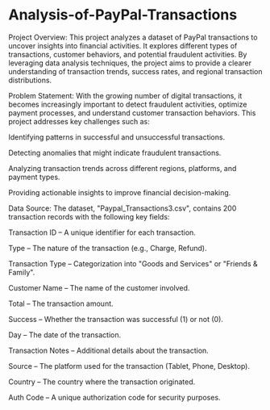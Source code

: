# Analysis-of-PayPal-Transactions
Project Overview:
This project analyzes a dataset of PayPal transactions to uncover insights into financial activities. It explores different types of transactions, customer behaviors, and potential fraudulent activities. By leveraging data analysis techniques, the project aims to provide a clearer understanding of transaction trends, success rates, and regional transaction distributions.

Problem Statement:
With the growing number of digital transactions, it becomes increasingly important to detect fraudulent activities, optimize payment processes, and understand customer transaction behaviors. This project addresses key challenges such as:

Identifying patterns in successful and unsuccessful transactions.

Detecting anomalies that might indicate fraudulent transactions.

Analyzing transaction trends across different regions, platforms, and payment types.

Providing actionable insights to improve financial decision-making.

Data Source:
The dataset, "Paypal_Transactions3.csv", contains 200 transaction records with the following key fields:

Transaction ID – A unique identifier for each transaction.

Type – The nature of the transaction (e.g., Charge, Refund).

Transaction Type – Categorization into "Goods and Services" or "Friends & Family".

Customer Name – The name of the customer involved.

Total – The transaction amount.

Success – Whether the transaction was successful (1) or not (0).

Day – The date of the transaction.

Transaction Notes – Additional details about the transaction.

Source – The platform used for the transaction (Tablet, Phone, Desktop).

Country – The country where the transaction originated.

Auth Code – A unique authorization code for security purposes.




















